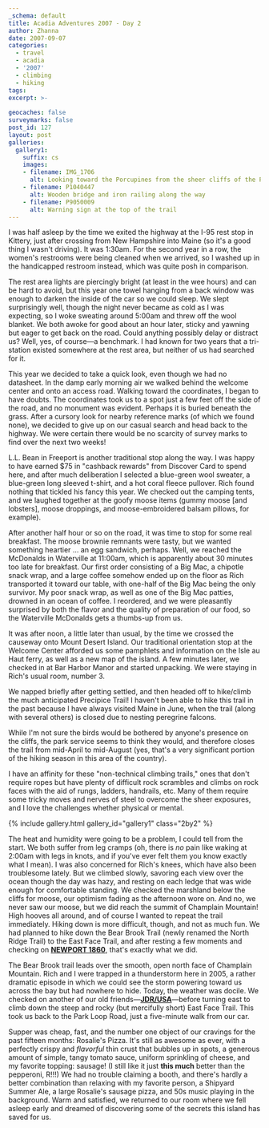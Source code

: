 ```yaml
---
_schema: default
title: Acadia Adventures 2007 - Day 2
author: Zhanna
date: 2007-09-07
categories:
  - travel
  - acadia
  - '2007'
  - climbing
  - hiking
tags:
excerpt: >- 
  
geocaches: false
surveymarks: false
post_id: 127
layout: post
galleries:
  gallery1:
    suffix: cs
    images: 
    - filename: IMG_1706
      alt: Looking toward the Porcupines from the sheer cliffs of the Precipice
    - filename: P1040447
      alt: Wooden bridge and iron railing along the way    
    - filename: P9050009
      alt: Warning sign at the top of the trail         
---
```


I was half asleep by the time we exited the highway at the I-95 rest stop in Kittery, just after crossing from New Hampshire into Maine (so it's a good thing I wasn't driving).  It was 1:30am.  For the second year in a row, the women's restrooms were being cleaned when we arrived, so I washed up in the handicapped restroom instead, which was quite posh in comparison.

The rest area lights are piercingly bright (at least in the wee hours) and can be hard to avoid, but this year one towel hanging from a back window was enough to darken the inside of the car so we could sleep.  We slept surprisingly well, though the night never became as cold as I was expecting, so I woke sweating around 5:00am and threw off the wool blanket.  We both awoke for good about an hour later, sticky and yawning but eager to get back on the road.  Could anything possibly delay or distract us?  Well, yes, of course—a benchmark.  I had known for two years that a tri-station existed somewhere at the rest area, but neither of us had searched for it.  

This year we decided to take a quick look, even though we had no datasheet.  In the damp early morning air we walked behind the welcome center and onto an access road.  Walking toward the coordinates, I began to have doubts.  The coordinates took us to a spot just a few feet off the side of the road, and no monument was evident.  Perhaps it is buried beneath the grass.  After a cursory look for nearby reference marks (of which we found none), we decided to give up on our casual search and head back to the highway.  We were certain there would be no scarcity of survey marks to find over the next two weeks!

L.L. Bean in Freeport is another traditional stop along the way.  I was happy to have earned $75 in "cashback rewards" from Discover Card to spend here, and after much deliberation I selected a blue-green wool sweater, a blue-green long sleeved t-shirt, and a hot coral fleece pullover.  Rich found nothing that tickled his fancy this year.  We checked out the camping tents, and we laughed together at the goofy moose items (gummy moose [and lobsters], moose droppings, and moose-embroidered balsam pillows, for example).  

After another half hour or so on the road, it was time to stop for some real breakfast.  The moose brownie remnants were tasty, but we wanted something heartier ... an egg sandwich, perhaps.  Well, we reached the McDonalds in Waterville at 11:00am, which is apparently about 30 minutes too late for breakfast.  Our first order consisting of a Big Mac, a chipotle snack wrap, and a large coffee somehow ended up on the floor as Rich transported it toward our table, with one-half of the Big Mac being the only survivor.  My poor snack wrap, as well as one of the Big Mac patties, drowned in an ocean of coffee.  I reordered, and we were pleasantly surprised by both the flavor and the quality of preparation of our food, so the Waterville McDonalds gets a thumbs-up from us.

It was after noon, a little later than usual, by the time we crossed the causeway onto Mount Desert Island.  Our traditional orientation stop at the Welcome Center afforded us some pamphlets and information on the Isle au Haut ferry, as well as a new map of the island.   A few minutes later, we checked in at Bar Harbor Manor and started unpacking.  We were staying in Rich's usual room, number 3.

We napped briefly after getting settled, and then headed off to hike/climb the much anticipated Precipice Trail!  I haven't been able to hike this trail in the past because I have always visited Maine in June, when the trail (along with several others) is closed due to nesting peregrine falcons.  

While I'm not sure the birds would be bothered by anyone's presence on the cliffs, the park service seems to think they would, and therefore closes the trail from mid-April to mid-August (yes, that's a very significant portion of the hiking season in this area of the country).  

I have an affinity for these "non-technical climbing trails," ones that don't require ropes but have plenty of difficult rock scrambles and climbs on rock faces with the aid of rungs, ladders, handrails, etc.  Many of them require some tricky moves and nerves of steel to overcome the sheer exposures, and I love the challenges whether physical or mental.

{% include gallery.html gallery_id="gallery1" class="2by2" %}

The heat and humidity were going to be a problem, I could tell from the start.  We both suffer from leg cramps (oh, there is _no_ pain like waking at 2:00am with legs in knots, and if you've ever felt them you know exactly what I mean).  I was also concerned for Rich's knees, which have also been troublesome lately.  But we climbed slowly, savoring each view over the ocean though the day was hazy, and resting on each ledge that was wide enough for comfortable standing.  We checked the marshland below the cliffs for moose, our optimism fading as the afternoon wore on.  And no, we never saw our moose, but we did reach the summit of Champlain Mountain!  High hooves all around, and of course I wanted to repeat the trail immediately.  Hiking down is more difficult, though, and not as much fun.  We had planned to hike down the Bear Brook Trail (newly renamed the North Ridge Trail) to the East Face Trail, and after resting a few moments and checking on [**NEWPORT 1860**](https://thesurveystation.com/surveymarks/pe1780/), that's exactly what we did.

The Bear Brook trail leads over the smooth, open north face of Champlain Mountain.  Rich and I were trapped in a thunderstorm here in 2005, a rather dramatic episode in which we could see the storm powering toward us across the bay but had nowhere to hide.  Today, the weather was docile.  We checked on another of our old friends—[**JDR/USA**](http://surveymarks.planetzhanna.com/surveymarks/jdrusa/)—before turning east to climb down the steep and rocky (but mercifully short) East Face Trail.  This took us back to the Park Loop Road, just a five-minute walk from our car.

Supper was cheap, fast, and the number one object of our cravings for the past fifteen months: Rosalie's Pizza.  It's still as awesome as ever, with a perfectly crispy and _flavorful_ thin crust that bubbles up in spots, a generous amount of simple, tangy tomato sauce, uniform sprinkling of cheese, and my favorite topping: sausage!  (I still like it just **this much** better than the pepperoni, R!!!)  We had no trouble claiming a booth, and there's hardly a better combination than relaxing with my favorite person, a Shipyard Summer Ale, a large Rosalie's sausage pizza, and 50s music playing in the background.  Warm and satisfied, we returned to our room where we fell asleep early and dreamed of discovering some of the secrets this island has saved for us.

